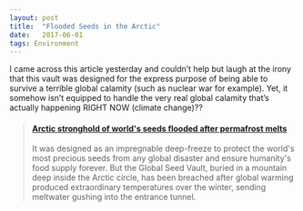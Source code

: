 ```yaml
---
layout:	post
title:	"Flooded Seeds in the Arctic"
date:	2017-06-01
tags: Environment
---
```


I came across this article yesterday and couldn’t help but laugh at the irony that this vault was designed for the express purpose of being able to survive a terrible global calamity (such as nuclear war for example). Yet, it somehow isn’t equipped to handle the very real global calamity that’s actually happening RIGHT NOW (climate change)??

<blockquote class="embedly-card"><h4><a href="https://www.theguardian.com/environment/2017/may/19/arctic-stronghold-of-worlds-seeds-flooded-after-permafrost-melts">Arctic stronghold of world's seeds flooded after permafrost melts</a></h4><p>It was designed as an impregnable deep-freeze to protect the world's most precious seeds from any global disaster and ensure humanity's food supply forever. But the Global Seed Vault, buried in a mountain deep inside the Arctic circle, has been breached after global warming produced extraordinary temperatures over the winter, sending meltwater gushing into the entrance tunnel.</p></blockquote>
<script async src="//cdn.embedly.com/widgets/platform.js" charset="UTF-8"></script>